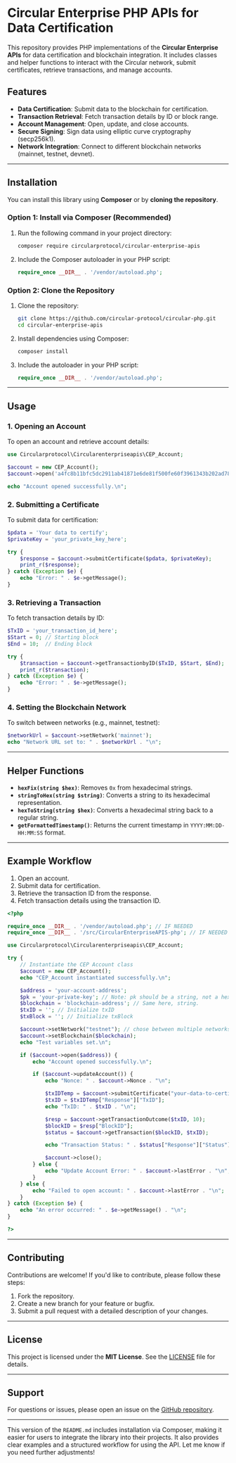 # Circular Enterprise PHP APIs for Data Certification

This repository provides PHP implementations of the **Circular Enterprise APIs** for data certification and blockchain integration. It includes classes and helper functions to interact with the Circular network, submit certificates, retrieve transactions, and manage accounts.

## Features

- **Data Certification**: Submit data to the blockchain for certification.
- **Transaction Retrieval**: Fetch transaction details by ID or block range.
- **Account Management**: Open, update, and close accounts.
- **Secure Signing**: Sign data using elliptic curve cryptography (secp256k1).
- **Network Integration**: Connect to different blockchain networks (mainnet, testnet, devnet).

---

## Installation

You can install this library using **Composer** or by **cloning the repository**.

### Option 1: Install via Composer (Recommended)

1. Run the following command in your project directory:
   ```bash
   composer require circularprotocol/circular-enterprise-apis
   ```

2. Include the Composer autoloader in your PHP script:
   ```php
   require_once __DIR__ . '/vendor/autoload.php';
   ```

### Option 2: Clone the Repository

1. Clone the repository:
   ```bash
   git clone https://github.com/circular-protocol/circular-php.git
   cd circular-enterprise-apis
   ```

2. Install dependencies using Composer:
   ```bash
   composer install
   ```

3. Include the autoloader in your PHP script:
   ```php
   require_once __DIR__ . '/vendor/autoload.php';
   ```

---

## Usage

### 1. Opening an Account
To open an account and retrieve account details:
```php
use Circularprotocol\Circularenterpriseapis\CEP_Account;

$account = new CEP_Account();
$account->open('a4fc8b11bfc5dc2911ab41871e6de81f500fe60f3961343b202ad78e7e297ea08');

echo "Account opened successfully.\n";
```

### 2. Submitting a Certificate
To submit data for certification:
```php
$pdata = 'Your data to certify';
$privateKey = 'your_private_key_here';

try {
    $response = $account->submitCertificate($pdata, $privateKey);
    print_r($response);
} catch (Exception $e) {
    echo "Error: " . $e->getMessage();
}
```

### 3. Retrieving a Transaction
To fetch transaction details by ID:
```php
$TxID = 'your_transaction_id_here';
$Start = 0; // Starting block
$End = 10;  // Ending block

try {
    $transaction = $account->getTransactionbyID($TxID, $Start, $End);
    print_r($transaction);
} catch (Exception $e) {
    echo "Error: " . $e->getMessage();
}
```

### 4. Setting the Blockchain Network
To switch between networks (e.g., mainnet, testnet):
```php
$networkUrl = $account->setNetwork('mainnet');
echo "Network URL set to: " . $networkUrl . "\n";
```

---

## Helper Functions

- **`hexFix(string $hex)`**: Removes `0x` from hexadecimal strings.
- **`stringToHex(string $string)`**: Converts a string to its hexadecimal representation.
- **`hexToString(string $hex)`**: Converts a hexadecimal string back to a regular string.
- **`getFormattedTimestamp()`**: Returns the current timestamp in `YYYY:MM:DD-HH:MM:SS` format.

---

## Example Workflow

1. Open an account.
2. Submit data for certification.
3. Retrieve the transaction ID from the response.
4. Fetch transaction details using the transaction ID.

```php
<?php

require_once __DIR__ . '/vendor/autoload.php'; // IF NEEDED
require_once __DIR__ . '/src/CircularEnterpriseAPIS-php'; // IF NEEDED

use Circularprotocol\Circularenterpriseapis\CEP_Account;

try {
    // Instantiate the CEP Account class
    $account = new CEP_Account();
    echo "CEP_Account instantiated successfully.\n";

    $address = 'your-account-address';
    $pk = 'your-private-key'; // Note: pk should be a string, not a hex literal
    $blockchain = 'blockchain-address'; // Same here, string.
    $txID = ''; // Initialize txID
    $txBlock = ''; // Initialize txBlock

    $account->setNetwork("testnet"); // chose between multiple networks such as testnet, devnet and mainnet
    $account->setBlockchain($blockchain);
    echo "Test variables set.\n";

    if ($account->open($address)) {
        echo "Account opened successfully.\n";

        if ($account->updateAccount()) {
            echo "Nonce: " . $account->Nonce . "\n";

            $txIDTemp = $account->submitCertificate("your-data-to-certificate", "1de4fc4d951349a382c9ca58e6c82feeed8a233657683455080338675ad7e61f");
            $txID = $txIDTemp["Response"]["TxID"];
            echo "TxID: " . $txID . "\n";

            $resp = $account->getTransactionOutcome($txID, 10);
            $blockID = $resp["BlockID"];
            $status = $account->getTransaction($blockID, $txID);

            echo "Transaction Status: " . $status["Response"]["Status"] . "\n";

            $account->close();
        } else {
            echo "Update Account Error: " . $account->lastError . "\n";
        }
    } else {
        echo "Failed to open account: " . $account->lastError . "\n";
    }
} catch (Exception $e) {
    echo "An error occurred: " . $e->getMessage() . "\n";
}

?>
```

---

## Contributing

Contributions are welcome! If you'd like to contribute, please follow these steps:
1. Fork the repository.
2. Create a new branch for your feature or bugfix.
3. Submit a pull request with a detailed description of your changes.

---

## License

This project is licensed under the **MIT License**. See the [LICENSE](LICENSE) file for details.

---

## Support

For questions or issues, please open an issue on the [GitHub repository](https://github.com/circular-protocol/circular-php/issues).

---

This version of the `README.md` includes installation via Composer, making it easier for users to integrate the library into their projects. It also provides clear examples and a structured workflow for using the API. Let me know if you need further adjustments!
